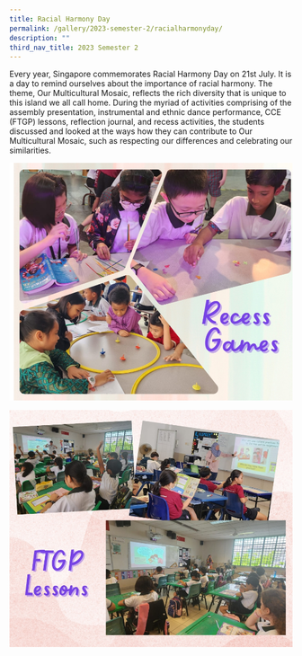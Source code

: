 ```yaml
---
title: Racial Harmony Day
permalink: /gallery/2023-semester-2/racialharmonyday/
description: ""
third_nav_title: 2023 Semester 2
---
```

Every year, Singapore commemorates Racial Harmony Day on 21st July. It is a day to remind ourselves about the importance of racial harmony. The theme, Our Multicultural Mosaic, reflects the rich diversity that is unique to this island we all call home. During the myriad of activities comprising of the assembly presentation, instrumental and ethnic dance performance, CCE (FTGP) lessons, reflection journal, and recess activities, the students discussed and looked at the ways how they can contribute to Our Multicultural Mosaic, such as respecting our differences and celebrating our similarities.

![](/images/362899065_1024638898952150_4269195574133989135_n.jpg)

![](/images/362932217_1024639002285473_693420508802074894_n.jpg)